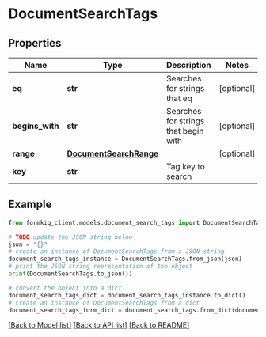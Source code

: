 # DocumentSearchTags


## Properties

Name | Type | Description | Notes
------------ | ------------- | ------------- | -------------
**eq** | **str** | Searches for strings that eq | [optional] 
**begins_with** | **str** | Searches for strings that begin with | [optional] 
**range** | [**DocumentSearchRange**](DocumentSearchRange.md) |  | [optional] 
**key** | **str** | Tag key to search | 

## Example

```python
from formkiq_client.models.document_search_tags import DocumentSearchTags

# TODO update the JSON string below
json = "{}"
# create an instance of DocumentSearchTags from a JSON string
document_search_tags_instance = DocumentSearchTags.from_json(json)
# print the JSON string representation of the object
print(DocumentSearchTags.to_json())

# convert the object into a dict
document_search_tags_dict = document_search_tags_instance.to_dict()
# create an instance of DocumentSearchTags from a dict
document_search_tags_form_dict = document_search_tags.from_dict(document_search_tags_dict)
```
[[Back to Model list]](../README.md#documentation-for-models) [[Back to API list]](../README.md#documentation-for-api-endpoints) [[Back to README]](../README.md)


